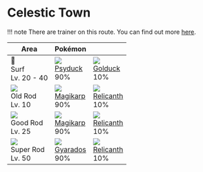 # Celestic Town

!!! note
    There are trainer on this route. You can find out more [here](../../trainer_changes/celestic_town/).

Area                                  | Pokémon                       | &nbsp;
---                                   | ---                           | ---
🌊<br>Surf<br>Lv. 20 - 40              | ![][054]<br>[Psyduck]<br>90%  | ![][055]<br>[Golduck]<br>10%
![][old-rod]<br>Old Rod<br>Lv. 10     | ![][129]<br>[Magikarp]<br>90% | ![][369]<br>[Relicanth]<br>10%
![][good-rod]<br>Good Rod<br>Lv. 25   | ![][129]<br>[Magikarp]<br>90% | ![][369]<br>[Relicanth]<br>10%
![][super-rod]<br>Super Rod<br>Lv. 50 | ![][130]<br>[Gyarados]<br>90% | ![][369]<br>[Relicanth]<br>10%

[Psyduck]: ../../pokemon_changes/054/
[Golduck]: ../../pokemon_changes/055/
[Magikarp]: ../../pokemon_changes/129/
[Gyarados]: ../../pokemon_changes/130/
[Relicanth]: ../../pokemon_changes/369/
[good-rod]: ../img/items/good-rod.png
[old-rod]: ../img/items/old-rod.png
[super-rod]: ../img/items/super-rod.png
[054]: ../img/pokemon/054.png
[055]: ../img/pokemon/055.png
[129]: ../img/pokemon/129.png
[130]: ../img/pokemon/130.png
[369]: ../img/pokemon/369.png
